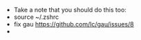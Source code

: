 * Take a note that you should do this too:
* source ~/.zshrc
* fix gau https://github.com/lc/gau/issues/8
* 
